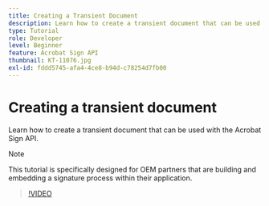```yaml
---
title: Creating a Transient Document
description: Learn how to create a transient document that can be used with the Acrobat Sign API.
type: Tutorial
role: Developer
level: Beginner
feature: Acrobat Sign API
thumbnail: KT-11076.jpg
exl-id: fddd5745-afa4-4ce8-b94d-c78254d7fb00
---
```

# Creating a transient document

Learn how to create a transient document that can be used with the Acrobat Sign API.

>[!NOTE]
>
>This tutorial is specifically designed for OEM partners that are building and embedding a signature process within their application.

>[!VIDEO](https://video.tv.adobe.com/v/347351?hidetitle=true)
